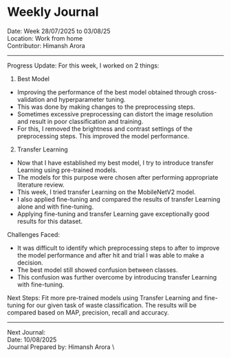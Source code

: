 # Weekly Journal 

Date: Week 28/07/2025 to 03/08/25 \
Location: Work from home \
Contributor: Himansh Arora
________________________________________
Progress Update:
For this week, I worked on 2 things:

1. Best Model
- Improving the performance of the best model obtained through cross-validation and hyperparameter tuning. 
- This was done by making changes to the preprocessing steps. 
- Sometimes excessive preprocessing can distort the image resolution and result in poor classification and training.
- For this, I removed the brightness and contrast settings of the preprocessing steps. This improved the model performance. 

2. Transfer Learning
- Now that I have established my best model, I try to introduce transfer Learning using pre-trained models. 
- The models for this purpose were chosen after performing appropriate literature review.
- This week, I tried transfer Learning on the MobileNetV2 model. 
- I also applied fine-tuning and compared the results of transfer Learning alone and with fine-tuning. 
- Applying fine-tuning and transfer Learning gave exceptionally good results for this dataset. 

Challenges Faced: 
- It was difficult to identify which preprocessing steps to after to improve the model performance and after hit and trial I was able to make a decision. 
- The best model still showed confusion between classes.
- This confusion was further overcome by introducing transfer Learning with fine-tuning. 

Next Steps: Fit more pre-trained models using Transfer Learning and fine-tuning for our given task of waste classification.  The results will be compared based on MAP, precision, recall and accuracy.
________________________________________
Next Journal: \
Date: 10/08/2025 \
Journal Prepared by: Himansh Arora \